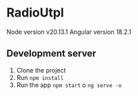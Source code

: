 # RadioUtpl

Node version v20.13.1
Angular version 18.2.1

## Development server

1. Clone the project
2. Run ```npm install```
3. Run the app ```npm start``` o ```ng serve -o```
